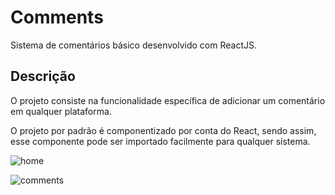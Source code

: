 # Comments
<p aling="center">Sistema de comentários básico desenvolvido com ReactJS.</p>

## Descrição
<p aling="center">O projeto consiste na funcionalidade específica de adicionar um comentário em qualquer plataforma.</p>
<p aling="center">O projeto por padrão é componentizado por conta do React, sendo assim, esse componente pode ser importado facilmente para qualquer sistema.</p>


![home](https://user-images.githubusercontent.com/22685987/147883391-7092056b-c58c-4e56-9028-e06389c10e3e.png)


![comments](https://user-images.githubusercontent.com/22685987/147883532-0bff0acf-6b20-4d91-869b-190ce6b7064d.png)
